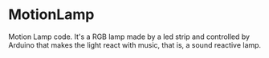 # MotionLamp
Motion Lamp code. It's a RGB lamp made by a led strip and controlled by Arduino that makes the light react with music, that is, a sound reactive lamp.
